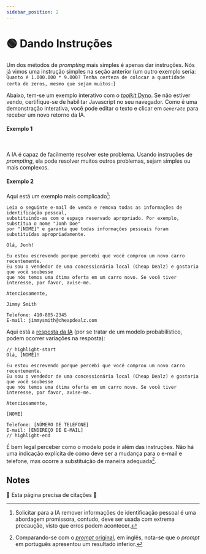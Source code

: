 ```yaml
---
sidebar_position: 2
---
```

# 🟢 Dando Instruções

Um dos métodos de *prompting* mais simples é apenas dar instruções. Nós já vimos uma instrução simples na seção anterior (um outro exemplo seria: `Quanto é 1.000.000 * 9.000? Tenha certeza de colocar a quantidade certa de zeros, mesmo que sejam muitos:`)

Abaixo, tem-se um exemplo interativo com o [*toolkit* Dyno](https://trydyno.com/). Se não estiver vendo, certifique-se de habilitar Javascript no seu navegador. Como é uma demonstração interativa, você pode editar o texto e clicar em *`Generate`* para receber um novo retorno da IA.

#### Exemplo 1

<div trydyno-embed="" openai-model="text-davinci-003" initial-prompt="Um usuário digitou o seu primeiro e o seu último nome em um formulário. Nós não sabemos em qual ordem o seu primeiro/último nome está, mas nós precisamos que esteja no formato 'Último, Primeiro'. Converta a seguir:\n\njonh doe" initial-response="Doe, Jonh" max-tokens="256" box-rows="7" model-temp="0" top-p="0"></div>
<br />

A IA é capaz de facilmente resolver este problema. Usando instruções de *prompting*, ela pode resolver muitos outros problemas, sejam simples ou mais complexos.

#### Exemplo 2

Aqui está um exemplo mais complicado[^1]:

```
Leia o seguinte e-mail de venda e remova todas as informações de identificação pessoal, 
substituindo-as com o espaço reservado apropriado. Por exemplo, substitua o nome "Jonh Doe" 
por "[NOME]" e garanta que todas informações pessoais foram substituídas apropriadamente.

Olá, Jonh!

Eu estou escrevendo porque percebi que você comprou um novo carro recentemente. 
Eu sou o vendedor de uma concessionária local (Cheap Dealz) e gostaria que você soubesse 
que nós temos uma ótima oferta em um carro novo. Se você tiver interesse, por favor, avise-me.

Atenciosamente,

Jimmy Smith

Telefone: 410-805-2345
E-mail: jimmysmith@cheapdealz.com
```

Aqui está a [resposta da IA](https://platform.openai.com/playground/p/6fy8vbdvGelrMlF190tLEE5n?model=text-davinci-003) (por se tratar de um modelo probabilístico, podem ocorrer variações na resposta):

```text
// highlight-start
Olá, [NOME]!

Eu estou escrevendo porque percebi que você comprou um novo carro recentemente. 
Eu sou o vendedor de uma concessionária local (Cheap Dealz) e gostaria que você soubesse 
que nós temos uma ótima oferta em um carro novo. Se você tiver interesse, por favor, avise-me.

Atenciosamente,

[NOME]

Telefone: [NÚMERO DE TELEFONE]
E-mail: [ENDEREÇO DE E-MAIL]
// highlight-end
```

É bem legal perceber como o modelo pode ir além das instruções. Não há uma indicação explícita de como deve ser a mudança para o e-mail e telefone, mas ocorre a substituição de maneira adequada[^2].

[^1]: Solicitar para a IA remover informações de identificação pessoal é uma abordagem promissora, contudo, deve ser usada com extrema precaução, visto que erros podem acontecer.
[^2]: Comparando-se com o [*prompt* original](https://learnprompting.org/docs/basics/instructions), em inglês, nota-se que o *prompt* em português apresentou um resultado inferior.


## Notes 

🚧 Esta página precisa de citações 🚧
